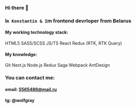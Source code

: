 ### Hi there 👋
### I`m Konstantin & I`m frontend devrloper from Belarus

#### My working technology stack:
HTML5
SASS/SCSS
JS/TS
React
Redux (RTK, RTK Query)

#### My knowledge:
Git
Next.js
Node.js
Redux Saga
Webpack
AntDesign

### You can contact me:

#### email: 5565486@mail.ru
#### tg: @wolfgray


<!--
**WolfGray101/WolfGray101** is a ✨ _special_ ✨ repository because its `README.md` (this file) appears on your GitHub profile.

Here are some ideas to get you started:

- 🔭 I’m currently working on ...
- 🌱 I’m currently learning ...
- 👯 I’m looking to collaborate on ...
- 🤔 I’m looking for help with ...
- 💬 Ask me about ...
- 📫 How to reach me: ...
- 😄 Pronouns: ...
- ⚡ Fun fact: ...
-->
